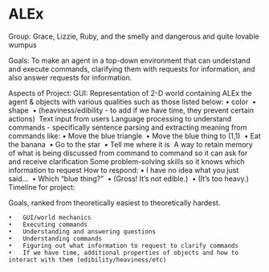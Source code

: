 ALEx
====
Group: Grace, Lizzie, Ruby, and the smelly and dangerous and quite lovable wumpus

Goals: 
To make an agent in a top-down environment that can understand and execute commands, clarifying them with requests for information, and also answer requests for information. 

Aspects of Project: 
GUI: Representation of 2-D world containing ALEx the agent & objects with various qualities such as those listed below:
	•	color 
	•	shape 
	•	(heaviness/edibility - to add if we have time, they prevent certain actions) 
Text input from users
Language processing to understand commands - specifically sentence parsing and extracting meaning from commands like:
	•	Move the blue triangle 
	•	Move the blue thing to (1,1) 
	•	Eat the banana 
	•	Go to the star 
	•	Tell me where it is 
A way to retain memory of what is being discussed from command to command so it can ask for and receive clarification
Some problem-solving skills so it knows which information to request
How to respond:
	•	I have no idea what you just said... 
	•	Which “blue thing?” 
	•	(Gross! It’s not edible.) 
	•	(It’s too heavy.) 
Timeline for project:

Goals, ranked from theoretically easiest to theoretically hardest.

	•	GUI/world mechanics 
	•	Executing commands 
	•	Understanding and answering questions 
	•	Understanding commands 
	•	Figuring out what information to request to clarify commands 
	•	If we have time, additional properties of objects and how to interact with them (edibility/heaviness/etc)
  
